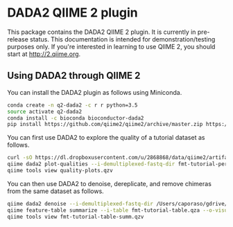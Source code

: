 # DADA2 QIIME 2 plugin

This package contains the DADA2 QIIME 2 plugin. It is currently in pre-release status. This documentation is intended for demonstration/testing purposes only. If you're interested in learning to use QIIME 2, you should start at http://2.qiime.org.

## Using DADA2 through QIIME 2

You can install the DADA2 plugin as follows using Miniconda.

```bash
conda create -n q2-dada2 -c r r python=3.5
source activate q2-dada2
conda install -c bioconda bioconductor-dada2
pip install https://github.com/qiime2/qiime2/archive/master.zip https://github.com/qiime2/q2cli/archive/master.zip https://github.com/qiime2/q2-types/archive/master.zip https://github.com/qiime2/q2-feature-table/archive/master.zip https://github.com/gregcaporaso/q2-dada2/archive/master.zip
```

You can first use DADA2 to explore the quality of a tutorial dataset as follows.

```bash
curl -sO https://dl.dropboxusercontent.com/u/2868868/data/qiime2/artifacts/fmt-tutorial-per-sample-fastq.qza
qiime dada2 plot-qualities --i-demultiplexed-fastq-dir fmt-tutorial-per-sample-fastq.qza --o-visualization quality-plots --p-n 10
qiime tools view quality-plots.qzv
```

You can then use DADA2 to denoise, dereplicate, and remove chimeras from the same dataset as follows.

```bash
qiime dada2 denoise --i-demultiplexed-fastq-dir /Users/caporaso/gdrive/published-documents/qiime2/2016-fmt-tutorial/fmt-tutorial-per-sample-fastq.qza --o-table fmt-tutorial-table.qza
qiime feature-table summarize --i-table fmt-tutorial-table.qza --o-visualization fmt-tutorial-table-summ
qiime tools view fmt-tutorial-table-summ.qzv
```
